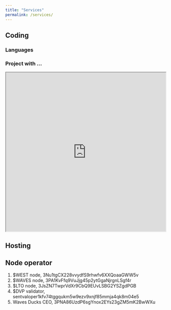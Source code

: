 ```yaml
---
title: "Services"
permalink: /services/
---
```


## Coding
### Languages

### Project with ...
<iframe width="100%" height="500px" src="https://bartduisters.com" title="Projects with ...">
</iframe>

## Hosting
## Node operator
1. $WEST node, 3Nu1tgCX228vvydfS9rhwfv6XXQoaaGWW5v
2. $WAVES node, 3PA1KvFfq9VuJjg45p2ytGgaNjrgnLSgf4r
3. $LTO node, 3JsZN7TwprVdXr9CbQ9EUvLSBG2YSZgdPGB
4. $DVP validator, sentvaloper1kfv74tggqukm5w9ezv9xnjf85mmja4qk8m04e5
5. Waves Ducks CEO, 3PNA86UzdP6sgYnox2EYs23gZM5mK2BwWXu